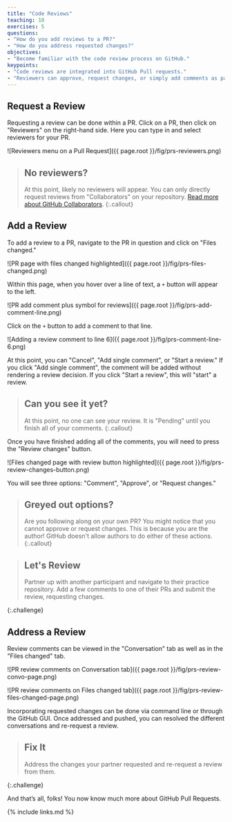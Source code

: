 ```yaml
---
title: "Code Reviews"
teaching: 10
exercises: 5
questions:
- "How do you add reviews to a PR?"
- "How do you address requested changes?"
objectives:
- "Become familiar with the code review process on GitHub."
keypoints:
- "Code reviews are integrated into GitHub Pull requests."
- "Reviewers can approve, request changes, or simply add comments as part of the review process."
---
```


## Request a Review

Requesting a review can be done within a PR. Click on a PR, then click on 
"Reviewers" on the right-hand side. Here you can type in and select
reviewers for your PR.

![Reviewers menu on a Pull Request]({{ page.root }}/fig/prs-reviewers.png)

> ## No reviewers?
> At this point, likely no reviewers will appear. You can only directly request
> reviews from "Collaborators" on your repository.
> [Read more about GitHub Collaborators](https://docs.github.com/en/account-and-profile/setting-up-and-managing-your-personal-account-on-github/managing-access-to-your-personal-repositories/inviting-collaborators-to-a-personal-repository).
{:.callout}

## Add a Review

To add a review to a PR, navigate to the PR in question and click on "Files
changed."

![PR page with files changed highlighted]({{ page.root }}/fig/prs-files-changed.png)

Within this page, when you hover over a line of text, a `+` button will appear
to the left.

![PR add comment plus symbol for reviews]({{ page.root }}/fig/prs-add-comment-line.png)

Click on the `+` button to add a comment to that line.

![Adding a review comment to line 6]({{ page.root }}/fig/prs-comment-line-6.png)

At this point, you can "Cancel", "Add single comment", or "Start a review." If
you click "Add single comment", the comment will be added without rendering
a review decision. If you click "Start a review", this will "start" a review.

> ## Can you see it yet?
> At this point, no one can see your review. It is "Pending" until you finish
> all of your comments.
{:.callout}

Once you have finished adding all of the comments, you will need to press the
"Review changes" button.

![Files changed page with review button highlighted]({{ page.root }}/fig/prs-review-changes-button.png)

You will see three options: "Comment", "Approve", or "Request changes."

> ## Greyed out options?
> Are you following along on your own PR? You might notice that you cannot
> approve or request changes. This is because you are the author! GitHub
> doesn't allow authors to do either of these actions.
{:.callout}

> ## Let's Review
>
> Partner up with another participant and navigate to their practice repository.
> Add a few comments to one of their PRs and submit the review, requesting changes.
>
{:.challenge}

## Address a Review

Review comments can be viewed in the "Conversation" tab as well as in the
"Files changed" tab. 

![PR review comments on Conversation tab]({{ page.root }}/fig/prs-review-convo-page.png)

![PR review comments on Files changed tab]({{ page.root }}/fig/prs-review-files-changed-page.png)

Incorporating requested changes can be done via command line or through the
GitHub GUI. Once addressed and pushed, you can resolved the different conversations
and re-request a review.

> ## Fix It
>
> Address the changes your partner requested and re-request a review from them.
>
{:.challenge}

And that’s all, folks! You now know much more about GitHub Pull Requests.

{% include links.md %}

